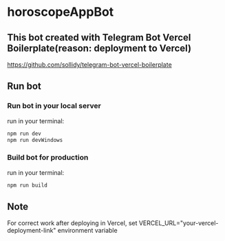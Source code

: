 # horoscopeAppBot

## This bot created with Telegram Bot Vercel Boilerplate(reason: deployment to Vercel)

https://github.com/sollidy/telegram-bot-vercel-boilerplate

## Run bot

### Run bot in your local server

run in your terminal:

```bash
npm run dev
npm run devWindows
```

### Build bot for production

run in your terminal:

```bash
npm run build
```

## Note

For correct work after deploying in Vercel, set VERCEL_URL="your-vercel-deployment-link" environment variable
